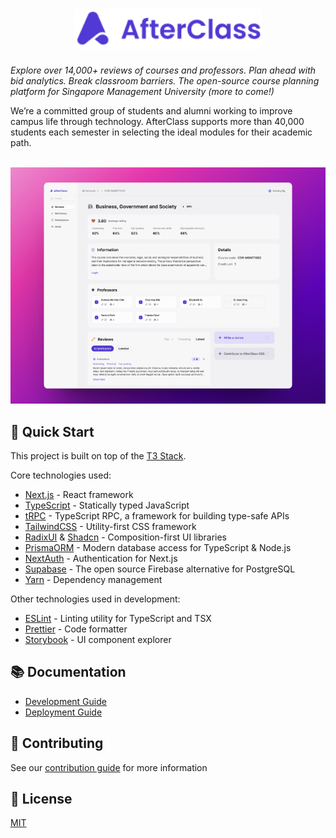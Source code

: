 <div align="center">
  <h1 align="center">
    <a href="https://afterclass.io">
      <img src=".github/assets/afterclass-with-name.svg" alt="AfterClass" width=300>
    </a>
  </h1>
</div>

_Explore over 14,000+ reviews of courses and professors. Plan ahead with bid analytics. Break classroom barriers. The open-source course planning platform for Singapore Management University (more to come!)_

We’re a committed group of students and alumni working to improve campus life through technology. AfterClass supports more than 40,000 students each semester in selecting the ideal modules for their academic path.
<br>
<br>

![course-review](.github/assets/screenshot-course.png)

## 🚀 Quick Start

This project is built on top of the [T3 Stack](https://create.t3.gg/en/introduction).

Core technologies used:

- [Next.js](https://nextjs.org/) - React framework
- [TypeScript](https://www.typescriptlang.org/) - Statically typed JavaScript
- [tRPC](https://trpc.io/) - TypeScript RPC, a framework for building type-safe APIs
- [TailwindCSS](https://tailwindcss.com/) - Utility-first CSS framework
- [RadixUI](https://www.radix-ui.com/) & [Shadcn](https://shadcn.com/) - Composition-first UI libraries
- [PrismaORM](https://www.prisma.io/) - Modern database access for TypeScript & Node.js
- [NextAuth](https://next-auth.js.org/) - Authentication for Next.js
- [Supabase](https://supabase.com/) - The open source Firebase alternative for PostgreSQL
- [Yarn](https://yarnpkg.com/) - Dependency management

Other technologies used in development:

- [ESLint](https://eslint.org/) - Linting utility for TypeScript and TSX
- [Prettier](https://prettier.io/) - Code formatter
- [Storybook](https://storybook.js.org/) - UI component explorer

## 📚 Documentation

- [Development Guide](DEVELOPMENT.md)
- [Deployment Guide](DEPLOYMENT.md)

## 🤝 Contributing

See our [contribution guide](CONTRIBUTING.md) for more information

## 📝 License

[MIT](LICENSE)
